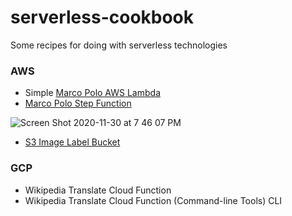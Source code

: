 # serverless-cookbook
Some recipes for doing with serverless technologies


### AWS
* Simple [Marco Polo AWS Lambda](https://github.com/noahgift/serverless-cookbook/blob/main/marcopololambda.py)
* [Marco Polo Step Function](https://github.com/noahgift/serverless-cookbook/blob/main/marcopolostepfunction.json)

![Screen Shot 2020-11-30 at 7 46 07 PM](https://user-images.githubusercontent.com/58792/100682733-befd5c00-3344-11eb-837c-2916867c0ac7.png)


* [S3 Image Label Bucket](https://github.com/noahgift/serverless-cookbook/blob/main/imagelabels3.py)

### GCP
* Wikipedia Translate Cloud Function
* Wikipedia Translate Cloud Function (Command-line Tools) CLI
